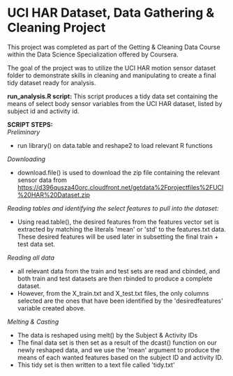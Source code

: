 # UCI HAR Dataset, Data Gathering & Cleaning Project  
This project was completed as part of the Getting & Cleaning Data Course within the Data Science Specialization offered by Coursera.  

The goal of the project was to utilize the UCI HAR motion sensor dataset folder to demonstrate skills in cleaning and manipulating to create a final tidy dataset ready for analysis.  

**run_analysis.R script:**
This script produces a tidy data set containing the means of select body sensor variables from the UCI HAR dataset, listed by subject id and activity id. 

**SCRIPT STEPS:**  
*Preliminary*
- run library() on data.table and reshape2 to load relevant R functions

*Downloading* 
- download.file() is used to download the zip file containing the relevant sensor data from https://d396qusza40orc.cloudfront.net/getdata%2Fprojectfiles%2FUCI%20HAR%20Dataset.zip

*Reading tables and identifying the select features to pull into the dataset:* 
- Using read.table(), the desired features from the features vector set is extracted by matching the literals 'mean' or 'std' to the features.txt data. These desired features will be used later in subsetting the final train + test data set. 

*Reading all data*
- all relevant data from the train and test sets are read and cbinded, and both train and test datasets are then rbinded to produce a complete dataset. 
- However, from the X_train.txt and X_test.txt files, the only columns selected are the ones that have been identified by the 'desiredfeatures' variable created above. 

*Melting & Casting*
- The data is reshaped using melt() by the Subject & Activity IDs
- The final data set is then set as a result of the dcast() function on our newly reshaped data, and we use the 'mean' argument to produce the means of each wanted features based on the subject ID and activity ID. 
- This tidy set is then written to a text file called 'tidy.txt'
      
